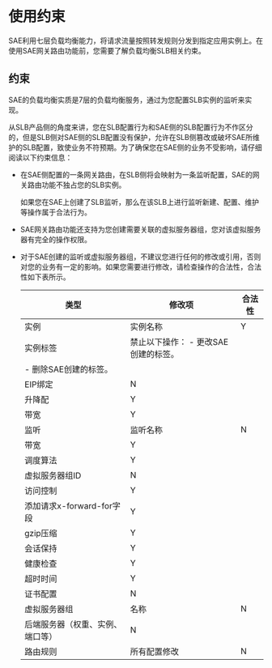 # 使用约束

SAE利用七层负载均衡能力，将请求流量按照转发规则分发到指定应用实例上。在使用SAE网关路由功能前，您需要了解负载均衡SLB相关约束。

## 约束

SAE的负载均衡实质是7层的负载均衡服务，通过为您配置SLB实例的监听来实现。

从SLB产品侧的角度来讲，您在SLB配置行为和SAE侧的SLB配置行为不作区分的，但是SLB侧对SAE侧的SLB配置没有保护，允许在SLB侧篡改或破坏SAE所维护的SLB配置，致使业务不符预期。为了确保您在SAE侧的业务不受影响，请仔细阅读以下约束信息：

-   在SAE侧配置的一条网关路由，在SLB侧将会映射为一条监听配置，SAE的网关路由功能不独占您的SLB实例。

    如果您在SAE上创建了SLB监听，那么在该SLB上进行监听新建、配置、维护等操作属于合法行为。

-   SAE网关路由功能还支持为您创建需要关联的虚拟服务器组，您对该虚拟服务器有完全的操作权限。
-   对于SAE创建的监听或虚拟服务器组，不建议您进行任何的修改或引用，否则对您的业务有一定的影响。如果您需要进行修改，请检查操作的合法性，合法性如下表所示。

    |类型|修改项|合法性|
    |--|---|---|
    |实例|实例名称|Y|
    |实例标签|禁止以下操作：     -   更改SAE创建的标签。
    -   删除SAE创建的标签。 |
    |EIP绑定|N|
    |升降配|Y|
    |带宽|Y|
    |监听|监听名称|N|
    |带宽|Y|
    |调度算法|Y|
    |虚拟服务器组ID|N|
    |访问控制|Y|
    |添加请求x-forward-for字段|Y|
    |gzip压缩|Y|
    |会话保持|Y|
    |健康检查|Y|
    |超时时间|Y|
    |证书配置|N|
    |虚拟服务器组|名称|N|
    |后端服务器（权重、实例、端口等）|N|
    |路由规则|所有配置修改|N|


